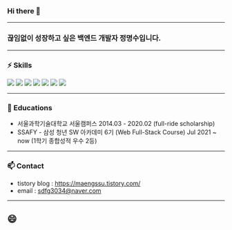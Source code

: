 ### Hi there 👋

---
### 끊임없이 성장하고 싶은 백엔드 개발자 정명수입니다.
---
### ⚡ Skills
<img src="https://img.shields.io/badge/JavaScript-F7DF1E?style=flat-square&logo=JavaScript&logoColor=black"/> <img src="https://img.shields.io/badge/Django-092E20?style=flat-square&logo=Django&logoColor=white"/> <img src="https://img.shields.io/badge/Vue.js-4FC08D?style=flat-square&logo=Vue.js&logoColor=black"/> <img src="https://img.shields.io/badge/CSS-3766AB?style=flat-square&logo=css3&logoColor=white"/> <img src="https://img.shields.io/badge/HTML5-green?style=flat-square&logo=HTML5&logoColor=white"/> <img src="https://img.shields.io/badge/Java-3766AB?style=flat-square&logo=java&logoColor=white"/> <img src="https://img.shields.io/badge/Spring-black?style=flat-square&logo=Spring&logoColor=#6DB33F"/>

---

### 🌱 Educations
- 서울과학기술대학교 서울캠퍼스 2014.03 - 2020.02 (full-ride scholarship)
- SSAFY - 삼성 청년 SW 아카데미 6기 (Web Full-Stack Course) Jul 2021 ~ now (1학기 종합성적 우수 2등)
---

### 📫 Contact
- tistory blog : https://maengssu.tistory.com/
- email : sdfg3034@naver.com
---

## 😄


<!--
**JeongMyeongSu/JeongMyeongSu** is a ✨ _special_ ✨ repository because its `README.md` (this file) appears on your GitHub profile.

Here are some ideas to get you started:

- 🔭 I’m currently working on ...
- 🌱 I’m currently learning ...
- 👯 I’m looking to collaborate on ...
- 🤔 I’m looking for help with ...
- 💬 Ask me about ...
- 📫 How to reach me: ...
- 😄 Pronouns: ...
- ⚡ Fun fact: ...
-->
